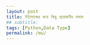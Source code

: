 ```yaml
---
layout: post
title: উইন্ডোজের জন্য কিছু প্রয়োজনীয় কমান্ড
## subtitle: 
tags: [Python,Data Type]
permalink: /mu/
---
```


